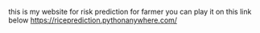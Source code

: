 
this is my website for risk prediction for farmer you can play it on this link below
https://riceprediction.pythonanywhere.com/


